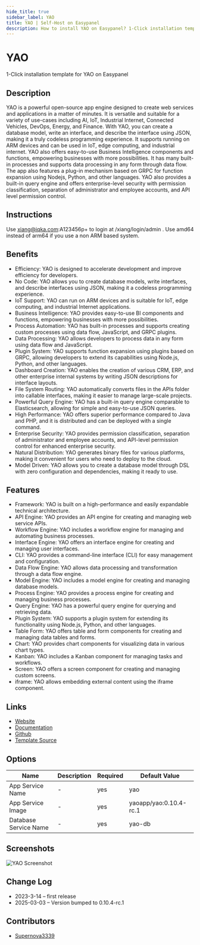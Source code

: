 ```yaml
---
hide_title: true
sidebar_label: YAO
title: YAO | Self-Host on Easypanel
description: How to install YAO on Easypanel? 1-Click installation template for YAO on Easypanel
---
```


<!-- generated -->

# YAO

1-Click installation template for YAO on Easypanel

## Description

YAO is a powerful open-source app engine designed to create web services and applications in a matter of minutes. It is versatile and suitable for a variety of use-cases including AI, IoT, Industrial Internet, Connected Vehicles, DevOps, Energy, and Finance. With YAO, you can create a database model, write an interface, and describe the interface using JSON, making it a truly codeless programming experience. It supports running on ARM devices and can be used in IoT, edge computing, and industrial internet. YAO also offers easy-to-use Business Intelligence components and functions, empowering businesses with more possibilities. It has many built-in processes and supports data processing in any form through data flow. The app also features a plug-in mechanism based on GRPC for function expansion using Nodejs, Python, and other languages. YAO also provides a built-in query engine and offers enterprise-level security with permission classification, separation of administrator and employee accounts, and API level permission control.

## Instructions

Use xiang@iqka.com:A123456p+ to login at /xiang/login/admin . Use amd64 instead of arm64 if you use a non ARM based system.

## Benefits

- Efficiency: YAO is designed to accelerate development and improve efficiency for developers.
- No Code: YAO allows you to create database models, write interfaces, and describe interfaces using JSON, making it a codeless programming experience.
- IoT Support: YAO can run on ARM devices and is suitable for IoT, edge computing, and industrial Internet applications.
- Business Intelligence: YAO provides easy-to-use BI components and functions, empowering businesses with more possibilities.
- Process Automation: YAO has built-in processes and supports creating custom processes using data flow, JavaScript, and GRPC plugins.
- Data Processing: YAO allows developers to process data in any form using data flow and JavaScript.
- Plugin System: YAO supports function expansion using plugins based on GRPC, allowing developers to extend its capabilities using Node.js, Python, and other languages.
- Dashboard Creation: YAO enables the creation of various CRM, ERP, and other enterprise internal systems by writing JSON descriptions for interface layouts.
- File System Routing: YAO automatically converts files in the APIs folder into callable interfaces, making it easier to manage large-scale projects.
- Powerful Query Engine: YAO has a built-in query engine comparable to Elasticsearch, allowing for simple and easy-to-use JSON queries.
- High Performance: YAO offers superior performance compared to Java and PHP, and it is distributed and can be deployed with a single command.
- Enterprise Security: YAO provides permission classification, separation of administrator and employee accounts, and API-level permission control for enhanced enterprise security.
- Natural Distribution: YAO generates binary files for various platforms, making it convenient for users who need to deploy to the cloud.
- Model Driven: YAO allows you to create a database model through DSL with zero configuration and dependencies, making it ready to use.

## Features

- Framework: YAO is built on a high-performance and easily expandable technical architecture.
- API Engine: YAO provides an API engine for creating and managing web service APIs.
- Workflow Engine: YAO includes a workflow engine for managing and automating business processes.
- Interface Engine: YAO offers an interface engine for creating and managing user interfaces.
- CLI: YAO provides a command-line interface (CLI) for easy management and configuration.
- Data Flow Engine: YAO allows data processing and transformation through a data flow engine.
- Model Engine: YAO includes a model engine for creating and managing database models.
- Process Engine: YAO provides a process engine for creating and managing business processes.
- Query Engine: YAO has a powerful query engine for querying and retrieving data.
- Plugin System: YAO supports a plugin system for extending its functionality using Node.js, Python, and other languages.
- Table Form: YAO offers table and form components for creating and managing data tables and forms.
- Chart: YAO provides chart components for visualizing data in various chart types.
- Kanban: YAO includes a Kanban component for managing tasks and workflows.
- Screen: YAO offers a screen component for creating and managing custom screens.
- iframe: YAO allows embedding external content using the iframe component.

## Links

- [Website](https://yaoapps.com/)
- [Documentation](https://yaoapps.com/en-US/doc/)
- [Github](https://github.com/YaoApp/yao)
- [Template Source](https://github.com/easypanel-io/templates/tree/main/templates/yao)

## Options

Name | Description | Required | Default Value
-|-|-|-
App Service Name | - | yes | yao
App Service Image | - | yes | yaoapp/yao:0.10.4-rc.1
Database Service Name | - | yes | yao-db

## Screenshots

![YAO Screenshot](./assets/screenshot.png)

## Change Log

- 2023-3-14 – first release
- 2025-03-03 – Version bumped to 0.10.4-rc.1

## Contributors

- [Supernova3339](https://github.com/supernova3339)
